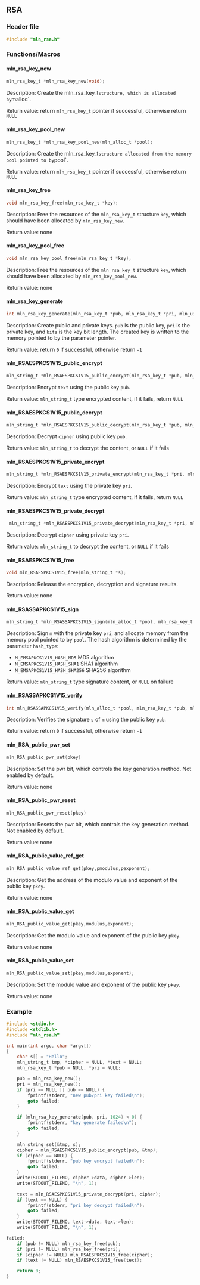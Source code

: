 ## RSA



### Header file

```c
#include "mln_rsa.h"
```



### Functions/Macros



#### mln_rsa_key_new

```c
mln_rsa_key_t *mln_rsa_key_new(void);
```

Description: Create the mln_rsa_key_t` structure, which is allocated by `malloc`.

Return value: return `mln_rsa_key_t` pointer if successful, otherwise return `NULL`



#### mln_rsa_key_pool_new

```c
mln_rsa_key_t *mln_rsa_key_pool_new(mln_alloc_t *pool);
```

Description: Create the mln_rsa_key_t` structure allocated from the memory pool pointed to by `pool`.

Return value: return `mln_rsa_key_t` pointer if successful, otherwise return `NULL`



#### mln_rsa_key_free

```c
void mln_rsa_key_free(mln_rsa_key_t *key);
```

Description: Free the resources of the `mln_rsa_key_t` structure `key`, which should have been allocated by `mln_rsa_key_new`.

Return value: none



#### mln_rsa_key_pool_free

```c
void mln_rsa_key_pool_free(mln_rsa_key_t *key);
```

Description: Free the resources of the `mln_rsa_key_t` structure `key`, which should have been allocated by `mln_rsa_key_pool_new`.

Return value: none



#### mln_rsa_key_generate

```c
int mln_rsa_key_generate(mln_rsa_key_t *pub, mln_rsa_key_t *pri, mln_u32_t bits);
```

Description: Create public and private keys. `pub` is the public key, `pri` is the private key, and `bits` is the key bit length. The created key is written to the memory pointed to by the parameter pointer.

Return value: return `0` if successful, otherwise return `-1`



#### mln_RSAESPKCS1V15_public_encrypt

```c
mln_string_t *mln_RSAESPKCS1V15_public_encrypt(mln_rsa_key_t *pub, mln_string_t *text);
```

Description: Encrypt `text` using the public key `pub`.

Return value: `mln_string_t` type encrypted content, if it fails, return `NULL`



#### mln_RSAESPKCS1V15_public_decrypt

```c
mln_string_t *mln_RSAESPKCS1V15_public_decrypt(mln_rsa_key_t *pub, mln_string_t *cipher);
```

Description: Decrypt `cipher` using public key `pub`.

Return value: `mln_string_t` to decrypt the content, or `NULL` if it fails



#### mln_RSAESPKCS1V15_private_encrypt

```c
mln_string_t *mln_RSAESPKCS1V15_private_encrypt(mln_rsa_key_t *pri, mln_string_t *text);
```

Description: Encrypt `text` using the private key `pri`.

Return value: `mln_string_t` type encrypted content, if it fails, return `NULL`



#### mln_RSAESPKCS1V15_private_decrypt

```c
 mln_string_t *mln_RSAESPKCS1V15_private_decrypt(mln_rsa_key_t *pri, mln_string_t *cipher);
```

Description: Decrypt `cipher` using private key `pri`.

Return value: `mln_string_t` to decrypt the content, or `NULL` if it fails



#### mln_RSAESPKCS1V15_free

```c
void mln_RSAESPKCS1V15_free(mln_string_t *s);
```

Description: Release the encryption, decryption and signature results.

Return value: none



#### mln_RSASSAPKCS1V15_sign

```c
mln_string_t *mln_RSASSAPKCS1V15_sign(mln_alloc_t *pool, mln_rsa_key_t *pri, mln_string_t *m, mln_u32_t hash_type);
```

Description: Sign `m` with the private key `pri`, and allocate memory from the memory pool pointed to by `pool`. The hash algorithm is determined by the parameter `hash_type`:

- `M_EMSAPKCS1V15_HASH_MD5` MD5 algorithm
- `M_EMSAPKCS1V15_HASH_SHA1` SHA1 algorithm
- `M_EMSAPKCS1V15_HASH_SHA256` SHA256 algorithm

Return value: `mln_string_t` type signature content, or `NULL` on failure



#### mln_RSASSAPKCS1V15_verify

```c
int mln_RSASSAPKCS1V15_verify(mln_alloc_t *pool, mln_rsa_key_t *pub, mln_string_t *m, mln_string_t *s);
```

Description: Verifies the signature `s` of `m` using the public key `pub`.

Return value: return `0` if successful, otherwise return `-1`



#### mln_RSA_public_pwr_set

```c
mln_RSA_public_pwr_set(pkey)
```

Description: Set the pwr bit, which controls the key generation method. Not enabled by default.

Return value: none



#### mln_RSA_public_pwr_reset

```c
mln_RSA_public_pwr_reset(pkey)
```

Description: Resets the pwr bit, which controls the key generation method. Not enabled by default.

Return value: none



#### mln_RSA_public_value_ref_get

```c
mln_RSA_public_value_ref_get(pkey,pmodulus,pexponent);
```

Description: Get the address of the modulo value and exponent of the public key `pkey`.

Return value: none



#### mln_RSA_public_value_get

```c
mln_RSA_public_value_get(pkey,modulus,exponent);
```

Description: Get the modulo value and exponent of the public key `pkey`.

Return value: none



#### mln_RSA_public_value_set

```c
mln_RSA_public_value_set(pkey,modulus,exponent);
```

Description: Set the modulo value and exponent of the public key `pkey`.

Return value: none



### Example

```c
#include <stdio.h>
#include <stdlib.h>
#include "mln_rsa.h"

int main(int argc, char *argv[])
{
    char s[] = "Hello";
    mln_string_t tmp, *cipher = NULL, *text = NULL;
    mln_rsa_key_t *pub = NULL, *pri = NULL;

    pub = mln_rsa_key_new();
    pri = mln_rsa_key_new();
    if (pri == NULL || pub == NULL) {
        fprintf(stderr, "new pub/pri key failed\n");
        goto failed;
    }

    if (mln_rsa_key_generate(pub, pri, 1024) < 0) {
        fprintf(stderr, "key generate failed\n");
        goto failed;
    }

    mln_string_set(&tmp, s);
    cipher = mln_RSAESPKCS1V15_public_encrypt(pub, &tmp);
    if (cipher == NULL) {
        fprintf(stderr, "pub key encrypt failed\n");
        goto failed;
    }
    write(STDOUT_FILENO, cipher->data, cipher->len);
    write(STDOUT_FILENO, "\n", 1);

    text = mln_RSAESPKCS1V15_private_decrypt(pri, cipher);
    if (text == NULL) {
        fprintf(stderr, "pri key decrypt failed\n");
        goto failed;
    }
    write(STDOUT_FILENO, text->data, text->len);
    write(STDOUT_FILENO, "\n", 1);

failed:
    if (pub != NULL) mln_rsa_key_free(pub);
    if (pri != NULL) mln_rsa_key_free(pri);
    if (cipher != NULL) mln_RSAESPKCS1V15_free(cipher);
    if (text != NULL) mln_RSAESPKCS1V15_free(text);

    return 0;
}
```

